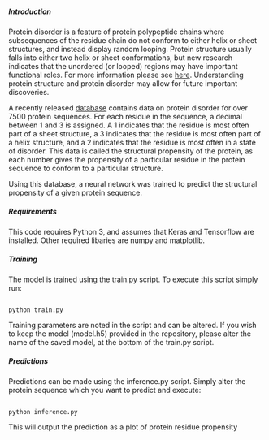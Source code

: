 ##### Introduction

Protein disorder is a feature of protein polypeptide chains where subsequences
of the residue chain do not conform to either helix or sheet structures, and instead
display random looping. Protein structure usually falls into either two helix
or sheet conformations, but new research indicates that the unordered (or looped)
regions may have important functional roles. For more information please see
[here](https://www.biorxiv.org/content/early/2017/06/01/144840). Understanding protein structure and protein disorder may allow for future important discoveries.

A recently released [database](https://github.com/PeptoneInc/dspp-keras) contains data on protein disorder for over 7500 protein sequences. For each residue in the sequence, a decimal between 1 and 3 is assigned. A 1 indicates that the residue
is most often part of a sheet structure, a 3 indicates that the residue is most
often part of a helix structure, and a 2 indicates that the residue is most often
in a state of disorder. This data is called the structural propensity of the protein,
as each number gives the propensity of a particular residue in the protein sequence
to conform to a particular structure.

Using this database, a neural network was trained to predict the structural
propensity of a given protein sequence.


##### Requirements

This code requires Python 3, and assumes that Keras and Tensorflow are installed. Other required libaries are numpy and matplotlib.

##### Training

The model is trained using the train.py script. To execute this script simply run:

```

python train.py

```

Training parameters are noted in the script and can be altered. If you wish to keep the model (model.h5) provided in the repository, please alter the name of the saved model, at the bottom of the train.py script.

##### Predictions

Predictions can be made using the inference.py script. Simply alter the protein sequence which you want to predict and execute:

```

python inference.py

```

This will output the prediction as a plot of protein residue propensity
